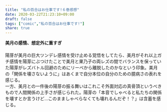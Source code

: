 ```yaml
---
title: "私の百合はお仕事です!６巻感想"
date: 2020-03-22T21:23:10+09:00
draft: false
tags: ["comic","私の百合はお仕事です!"]
share: true
---
```

**美月の感情、想定外に重すぎ**  
　  
陽芽が美月の巨大ツンデレ感情を受け止める覚悟をしてたら、美月がそれ以上ガチ感情を陽芽にぶつけたことで美月と果乃子の両レズの間でバランスを保っていた陽芽がレズバトル回避のためにリーベから離脱したのかなという印象。美月の「関係を壊さないように」はあくまで自分本位の自分のための臆病さの表れを感じる。  
一方、美月との一件後の陽芽の振る舞いはこれこそ外面対応の真骨頂というべきもので人間関係の上手さが感じられた。陽芽の「本音でしゃべると私たちの関係を壊すとか言うけど...このまましゃべらなくても壊れるんだぞ！？」は含蓄を感じる。  